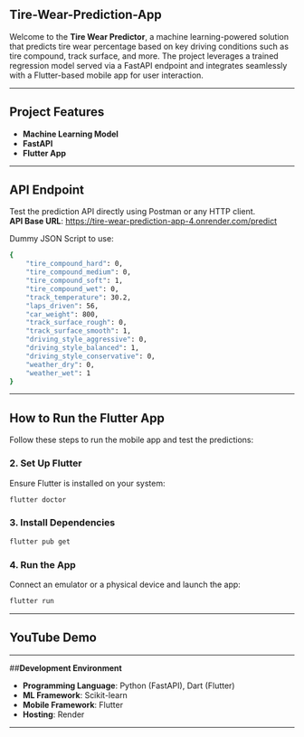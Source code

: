 ## **Tire-Wear-Prediction-App**

Welcome to the **Tire Wear Predictor**, a machine learning-powered solution that predicts tire wear percentage based on key driving conditions such as tire compound, track surface, and more. The project leverages a trained regression model served via a FastAPI endpoint and integrates seamlessly with a Flutter-based mobile app for user interaction.

---

##  **Project Features**
- **Machine Learning Model**
- **FastAPI**
- **Flutter App**


---

##  **API Endpoint**
Test the prediction API directly using Postman or any HTTP client.  
**API Base URL**: https://tire-wear-prediction-app-4.onrender.com/predict

Dummy JSON Script to use:

```bash
{
    "tire_compound_hard": 0,
    "tire_compound_medium": 0,
    "tire_compound_soft": 1,
    "tire_compound_wet": 0,
    "track_temperature": 30.2,
    "laps_driven": 56,
    "car_weight": 800,
    "track_surface_rough": 0,
    "track_surface_smooth": 1,
    "driving_style_aggressive": 0,
    "driving_style_balanced": 1,
    "driving_style_conservative": 0,
    "weather_dry": 0,
    "weather_wet": 1
}
```

---

##  **How to Run the Flutter App**
Follow these steps to run the mobile app and test the predictions:

### **2. Set Up Flutter**
Ensure Flutter is installed on your system:
```bash
flutter doctor
```

### **3. Install Dependencies**
```bash
flutter pub get
```

### **4. Run the App**
Connect an emulator or a physical device and launch the app:
```bash
flutter run
```

---

## **YouTube Demo**

---

##**Development Environment**
- **Programming Language**: Python (FastAPI), Dart (Flutter)
- **ML Framework**: Scikit-learn
- **Mobile Framework**: Flutter
- **Hosting**: Render
  
---
